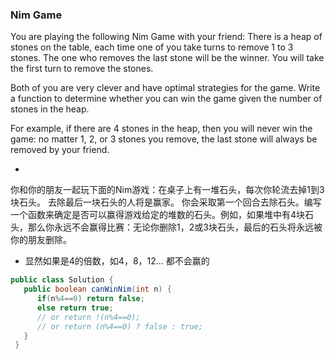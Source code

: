 ### Nim Game

You are playing the following Nim Game with your friend: There is a heap of stones on the table, each time one of you take turns to remove 1 to 3 stones. The one who removes the last stone will be the winner. You will take the first turn to remove the stones.

Both of you are very clever and have optimal strategies for the game. Write a function to determine whether you can win the game given the number of stones in the heap.

For example, if there are 4 stones in the heap, then you will never win the game: no matter 1, 2, or 3 stones you remove, the last stone will always be removed by your friend.

* 
你和你的朋友一起玩下面的Nim游戏：在桌子上有一堆石头，每次你轮流去掉1到3块石头。 去除最后一块石头的人将是赢家。 你会采取第一个回合去除石头。编写一个函数来确定是否可以赢得游戏给定的堆数的石头。例如，如果堆中有4块石头，那么你永远不会赢得比赛：无论你删除1，2或3块石头，最后的石头将永远被你的朋友删除。
* 显然如果是4的倍数，如4，8，12... 都不会赢的
``` java
public class Solution {
   public boolean canWinNim(int n) {
      if(n%4==0) return false;
      else return true;
      // or return !(n%4==0);
      // or return (n%4==0) ? false : true;
   }
 }
```

